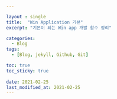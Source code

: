 ```yaml
---

layout : single
title:  "Win Application 기본"
excerpt: "기본이 되는 Win app 개발 함수 정리"

categories:
  - Blog
tags:
  - [Blog, jekyll, Github, Git]

toc: true
toc_sticky: true
 
date: 2021-02-25
last_modified_at: 2021-02-25
---
```

